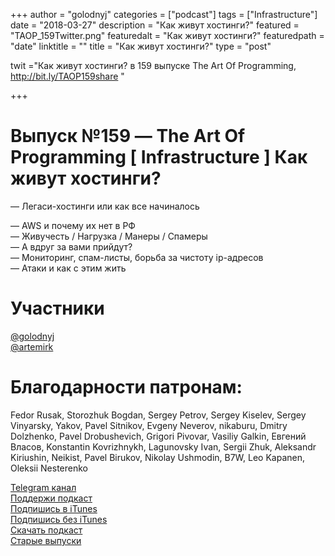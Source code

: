 +++
author = "golodnyj"
categories = ["podcast"]
tags = ["Infrastructure"]
date = "2018-03-27"
description = "Как живут хостинги?"
featured = "TAOP_159Twitter.png"
featuredalt = "Как живут хостинги?"
featuredpath = "date"
linktitle = ""
title = "Как живут хостинги?"
type = "post"

twit ="Как живут хостинги? в 159 выпуске The Art Of Programming, http://bit.ly/TAOP159share "

+++
# Выпуск №159 — The Art Of Programming [ Infrastructure ] Как живут хостинги?

— Легаси-хостинги или как все начиналось  
  
— AWS и почему их нет в РФ  
— Живучесть / Нагрузка / Манеры / Спамеры  
— А вдруг за вами прийдут?   
— Мониторинг, спам-листы, борьба за чистоту ip-адресов  
— Атаки и как с этим жить  
  
# Участники
[@golodnyj](https://twitter.com/golodnyj/)  
[@artemirk](https://ru-ru.facebook.com/artemirk)  
  
# Благодарности патронам: 
Fedor Rusak, Storozhuk Bogdan, Sergey Petrov, Sergey Kiselev, Sergey Vinyarsky, Yakov, Pavel Sitnikov, Evgeny Neverov, nikaburu, Dmitry Dolzhenko, Pavel Drobushevich, Grigori Pivovar, Vasiliy Galkin, Евгений Власов, Konstantin Kovrizhnykh, Lagunovsky Ivan, Sergii Zhuk, Aleksandr Kiriushin, Neikist, Pavel Birukov, Nikolay Ushmodin, B7W, Leo Kapanen, Oleksii Nesterenko

[Telegram канал](http://bit.ly/taoplive)  
[Поддержи подкаст](http://bit.ly/TAOPpatron)  
[Подпишись в iTunes](http://bit.ly/TAOPiTunes)  
[Подпишись без iTunes](http://bit.ly/TAOPrss)   
[Скачать подкаст](http://bit.ly/TAOP159mp3)  
[Старые выпуски](http://bit.ly/oldtaop)